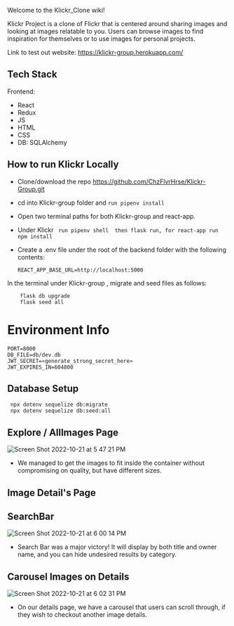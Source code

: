Welcome to the Klickr_Clone wiki!

Klickr Project is a clone of Flickr that is centered around sharing images and looking at images relatable to you. Users can browse images to find inspiration for themselves or to use images for personal projects.

Link to test out website: https://klickr-group.herokuapp.com/

## Tech Stack
 Frontend:
* React
* Redux
* JS
* HTML
* CSS
* DB: SQLAlchemy  



## How to run Klickr Locally

* Clone/download the repo https://github.com/ChzFlvrHrse/Klickr-Group.git

* cd into Klickr-group folder and ``` run pipenv install ```

* Open two terminal paths for both Klickr-group and react-app.
* Under Klickr ``` run pipenv shell  then flask run, for react-app run npm install```
* Create a .env file under the root of the backend folder with the following contents:

  ``` REACT_APP_BASE_URL=http://localhost:5000 ```

In the terminal under Klickr-group , migrate and seed files as follows:
``` 
    flask db upgrade 
    flask seed all 
```


# Environment Info
```
PORT=8000
DB_FILE=db/dev.db
JWT_SECRET=«generate_strong_secret_here» 
JWT_EXPIRES_IN=604800
```
## Database Setup
```
 npx dotenv sequelize db:migrate
 npx dotenv sequelize db:seed:all

```



## Explore / AllImages Page

![Screen Shot 2022-10-21 at 5 47 21 PM](https://user-images.githubusercontent.com/99216902/197294477-12efc6c4-4b72-4aa6-9c66-2e6a18d64e85.png)

* We managed to get the images to fit inside the container without compromising on quality, but have different sizes.

## Image Detail's Page


## SearchBar
![Screen Shot 2022-10-21 at 6 00 14 PM](https://user-images.githubusercontent.com/99216902/197294922-f9e10978-e979-444e-9dfa-78b0602b9e75.png)

* Search Bar was a major victory! It will display by both title and owner name, and you can hide undesired results by category.


## Carousel Images on Details

![Screen Shot 2022-10-21 at 6 02 31 PM](https://user-images.githubusercontent.com/99216902/197295213-f5a2d2bb-0b48-42df-8323-6426cb659e61.png)

* On our details page, we have a carousel that users can scroll through, if they wish to checkout another image details.



